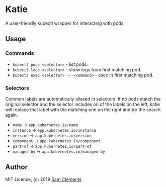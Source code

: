 Katie
=====

A user-friendly kubectl wrapper for interacting with pods.

Usage
-----

### Commands

* `kubectl pods <selector>` - list pods.
* `kubectl logs <selector>` - show logs from first matching pod.
* `kubectl exec <selector> -- <command>` - exec in first matching pod.

### Selectors

Common labels are automatically aliased in selectors. If no pods match the
original selector and the selector includes on of the labels on the left, katie
will replace that label with the matching one on the right and try the search
again.

* `name` -> `app.kubernetes.io/name`
* `instance` -> `app.kubernetes.io/instance`
* `version` -> `app.kubernetes.io/version`
* `component` -> `app.kubernetes.io/component`
* `part-of` -> `app.kubernetes.io/part-of`
* `managed-by` -> `app.kubernetes.io/managed-by`

Author
------

MIT Licence, (c) 2019 [Sam Clements](https://gitlab.com/borntyping)
